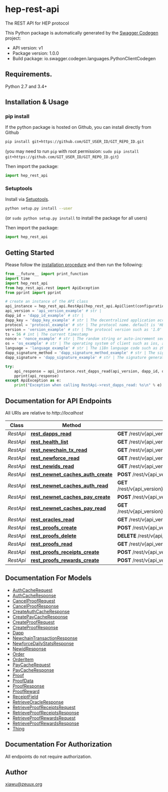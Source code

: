 # hep-rest-api
The REST API for HEP protocol

This Python package is automatically generated by the [Swagger Codegen](https://github.com/swagger-api/swagger-codegen) project:

- API version: v1
- Package version: 1.0.0
- Build package: io.swagger.codegen.languages.PythonClientCodegen

## Requirements.

Python 2.7 and 3.4+

## Installation & Usage
### pip install

If the python package is hosted on Github, you can install directly from Github

```sh
pip install git+https://github.com/GIT_USER_ID/GIT_REPO_ID.git
```
(you may need to run `pip` with root permission: `sudo pip install git+https://github.com/GIT_USER_ID/GIT_REPO_ID.git`)

Then import the package:
```python
import hep_rest_api 
```

### Setuptools

Install via [Setuptools](http://pypi.python.org/pypi/setuptools).

```sh
python setup.py install --user
```
(or `sudo python setup.py install` to install the package for all users)

Then import the package:
```python
import hep_rest_api
```

## Getting Started

Please follow the [installation procedure](#installation--usage) and then run the following:

```python
from __future__ import print_function
import time
import hep_rest_api
from hep_rest_api.rest import ApiException
from pprint import pprint

# create an instance of the API class
api_instance = hep_rest_api.RestApi(hep_rest_api.ApiClient(configuration))
api_version = 'api_version_example' # str | 
dapp_id = 'dapp_id_example' # str | 
dapp_key = 'dapp_key_example' # str | The decentralized application access key
protocol = 'protocol_example' # str | The protocol name. default is 'HEP'.
version = 'version_example' # str | The protocol version such as '1.0'
ts = 56 # int | The current timestamp
nonce = 'nonce_example' # str | The random string or auto-increment sequence
os = 'os_example' # str | The operating system of client such as ios, android, dweb,etc.
language = 'language_example' # str | The i18n language code such as zh, en, etc.
dapp_signature_method = 'dapp_signature_method_example' # str | The signature method used by dapp.
dapp_signature = 'dapp_signature_example' # str | The signature generated by dapp.

try:
    api_response = api_instance.rest_dapps_read(api_version, dapp_id, dapp_key, protocol, version, ts, nonce, os, language, dapp_signature_method, dapp_signature)
    pprint(api_response)
except ApiException as e:
    print("Exception when calling RestApi->rest_dapps_read: %s\n" % e)

```

## Documentation for API Endpoints

All URIs are relative to *http://localhost*

Class | Method | HTTP request | Description
------------ | ------------- | ------------- | -------------
*RestApi* | [**rest_dapps_read**](docs/RestApi.md#rest_dapps_read) | **GET** /rest/v{api_version}/dapps/{dapp_id}/ | 
*RestApi* | [**rest_health_list**](docs/RestApi.md#rest_health_list) | **GET** /rest/v{api_version}/health/ | 
*RestApi* | [**rest_newchain_tx_read**](docs/RestApi.md#rest_newchain_tx_read) | **GET** /rest/v{api_version}/newchain/tx/{txid}/ | 
*RestApi* | [**rest_newforce_read**](docs/RestApi.md#rest_newforce_read) | **GET** /rest/v{api_version}/newforce/{date}/ | 
*RestApi* | [**rest_newids_read**](docs/RestApi.md#rest_newids_read) | **GET** /rest/v{api_version}/newids/{newid}/ | 
*RestApi* | [**rest_newnet_caches_auth_create**](docs/RestApi.md#rest_newnet_caches_auth_create) | **POST** /rest/v{api_version}/newnet/caches/auth/ | 
*RestApi* | [**rest_newnet_caches_auth_read**](docs/RestApi.md#rest_newnet_caches_auth_read) | **GET** /rest/v{api_version}/newnet/caches/auth/{auth_hash}/ | 
*RestApi* | [**rest_newnet_caches_pay_create**](docs/RestApi.md#rest_newnet_caches_pay_create) | **POST** /rest/v{api_version}/newnet/caches/pay/ | 
*RestApi* | [**rest_newnet_caches_pay_read**](docs/RestApi.md#rest_newnet_caches_pay_read) | **GET** /rest/v{api_version}/newnet/caches/pay/{pay_hash}/ | 
*RestApi* | [**rest_oracles_read**](docs/RestApi.md#rest_oracles_read) | **GET** /rest/v{api_version}/oracles/{oracle_id}/ | 
*RestApi* | [**rest_proofs_create**](docs/RestApi.md#rest_proofs_create) | **POST** /rest/v{api_version}/proofs/ | 
*RestApi* | [**rest_proofs_delete**](docs/RestApi.md#rest_proofs_delete) | **DELETE** /rest/v{api_version}/proofs/{proof_hash}/ | 
*RestApi* | [**rest_proofs_read**](docs/RestApi.md#rest_proofs_read) | **GET** /rest/v{api_version}/proofs/{proof_hash}/ | 
*RestApi* | [**rest_proofs_receipts_create**](docs/RestApi.md#rest_proofs_receipts_create) | **POST** /rest/v{api_version}/proofs/receipts/ | 
*RestApi* | [**rest_proofs_rewards_create**](docs/RestApi.md#rest_proofs_rewards_create) | **POST** /rest/v{api_version}/proofs/rewards/ | 


## Documentation For Models

 - [AuthCacheRequest](docs/AuthCacheRequest.md)
 - [AuthCacheResponse](docs/AuthCacheResponse.md)
 - [CancelProofRequest](docs/CancelProofRequest.md)
 - [CancelProofResponse](docs/CancelProofResponse.md)
 - [CreateAuthCacheResponse](docs/CreateAuthCacheResponse.md)
 - [CreatePayCacheResponse](docs/CreatePayCacheResponse.md)
 - [CreateProofRequest](docs/CreateProofRequest.md)
 - [CreateProofResponse](docs/CreateProofResponse.md)
 - [Dapp](docs/Dapp.md)
 - [NewchainTransactionResponse](docs/NewchainTransactionResponse.md)
 - [NewforceDailyStatsResponse](docs/NewforceDailyStatsResponse.md)
 - [NewidResponse](docs/NewidResponse.md)
 - [Order](docs/Order.md)
 - [OrderItem](docs/OrderItem.md)
 - [PayCacheRequest](docs/PayCacheRequest.md)
 - [PayCacheResponse](docs/PayCacheResponse.md)
 - [Proof](docs/Proof.md)
 - [ProofData](docs/ProofData.md)
 - [ProofResponse](docs/ProofResponse.md)
 - [ProofReward](docs/ProofReward.md)
 - [ReceiptField](docs/ReceiptField.md)
 - [RetrieveOracleResponse](docs/RetrieveOracleResponse.md)
 - [RetrieveProofReceiptsRequest](docs/RetrieveProofReceiptsRequest.md)
 - [RetrieveProofReceiptsResponse](docs/RetrieveProofReceiptsResponse.md)
 - [RetrieveProofRewardsRequest](docs/RetrieveProofRewardsRequest.md)
 - [RetrieveProofRewardsResponse](docs/RetrieveProofRewardsResponse.md)
 - [Thing](docs/Thing.md)


## Documentation For Authorization

 All endpoints do not require authorization.


## Author

xiawu@zeuux.org

